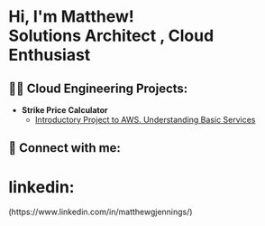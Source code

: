 <h1>Hi, I'm Matthew! <br/> Solutions Architect , Cloud Enthusiast </h1>

<h2>👨‍💻 Cloud Engineering Projects:</h2>

- <b> Strike Price Calculator </b>
  - [Introductory Project to AWS. Understanding Basic Services](https://github.com/mgjenni/StrikePrice_Calc)


<h2> 🤳 Connect with me:</h2>

<h1>linkedin:</h1> (https://www.linkedin.com/in/matthewgjennings/)

